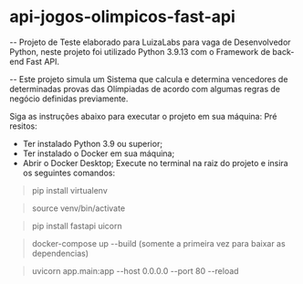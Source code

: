 # api-jogos-olimpicos-fast-api

-- Projeto de Teste elaborado para LuizaLabs para vaga de Desenvolvedor Python, neste projeto foi utilizado Python 3.9.13 com o Framework de back-end Fast API.

-- Este projeto simula um Sistema que calcula e determina vencedores de determinadas provas das Olímpiadas de acordo com algumas regras de negócio definidas previamente.

Siga as instruções abaixo para executar o projeto em sua máquina:
Pré resitos:
- Ter instalado Python 3.9 ou superior;
- Ter instalado o Docker em sua máquina;
- Abrir o Docker Desktop;
Execute no terminal na raiz do projeto e insira os seguintes comandos:

> pip install virtualenv

> source venv/bin/activate

> pip install fastapi uicorn

> docker-compose up --build (somente a primeira vez para baixar as dependencias)

> uvicorn app.main:app --host 0.0.0.0 --port 80 --reload

